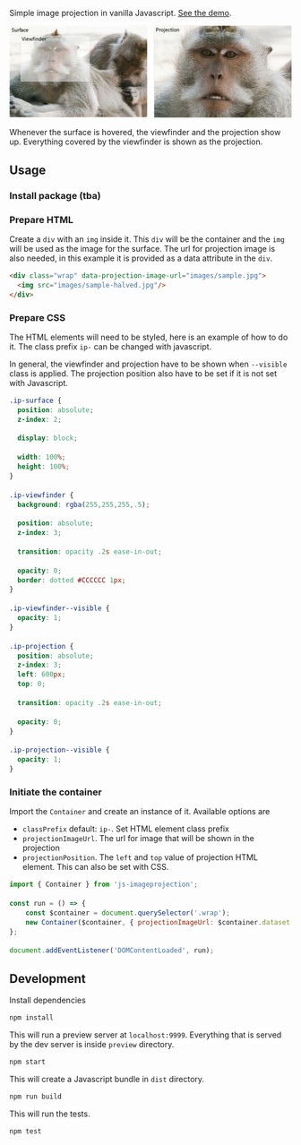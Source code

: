 Simple image projection in vanilla Javascript. [See the demo](http://widatama.github.io/js-imageprojection).

![Image Projection Diagram](/preview/images/diagram.jpg "Image Projection Diagram")

Whenever the surface is hovered, the viewfinder and the projection show up. Everything covered by the viewfinder is shown as the projection.

## Usage

### Install package (tba)

### Prepare HTML

Create a `div` with an `img` inside it. This `div` will be the container and the `img` will be used as the image for the surface. The url for projection image is also needed, in this example it is provided as a data attribute in the `div`.
```html
<div class="wrap" data-projection-image-url="images/sample.jpg">
  <img src="images/sample-halved.jpg"/>
</div>
```

### Prepare CSS

The HTML elements will need to be styled, here is an example of how to do it. The class prefix `ip-` can be changed with javascript.

In general, the viewfinder and projection have to be shown when `--visible` class is applied. The projection position also have to be set if it is not set with Javascript.

```css
.ip-surface {
  position: absolute;
  z-index: 2;

  display: block;

  width: 100%;
  height: 100%;
}

.ip-viewfinder {
  background: rgba(255,255,255,.5);

  position: absolute;
  z-index: 3;

  transition: opacity .2s ease-in-out;

  opacity: 0;
  border: dotted #CCCCCC 1px;
}

.ip-viewfinder--visible {
  opacity: 1;
}

.ip-projection {
  position: absolute;
  z-index: 3;
  left: 600px;
  top: 0;

  transition: opacity .2s ease-in-out;

  opacity: 0;
}

.ip-projection--visible {
  opacity: 1;
}
```

### Initiate the container

Import the `Container` and create an instance of it. Available options are
- `classPrefix` default: `ip-`. Set HTML element class prefix
- `projectionImageUrl`. The url for image that will be shown in the projection
- `projectionPosition`. The `left` and `top` value of projection HTML element. This can also be set with CSS.

```javascript
import { Container } from 'js-imageprojection';

const run = () => {
    const $container = document.querySelector('.wrap');
    new Container($container, { projectionImageUrl: $container.dataset.projectionImageUrl });
};

document.addEventListener('DOMContentLoaded', run);
```

## Development

Install dependencies
```bash
npm install
```

This will run a preview server at `localhost:9999`. Everything that is served by the dev server is inside `preview` directory.
```bash
npm start
```

This will create a Javascript bundle in `dist` directory.
```bash
npm run build
```

This will run the tests.
```bash
npm test
```
